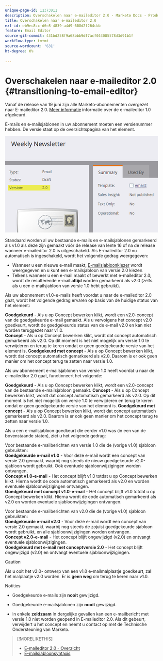 ```yaml
---
unique-page-id: 11373011
description: Overschakelen naar e-maileditor 2.0 - Marketo Docs - Productdocumentatie
title: Overschakelen naar e-maileditor 2.0
exl-id: eb9ec8cc-d6e8-4839-a4d9-608d2f264cbb
feature: Email Editor
source-git-commit: 431bd258f9a68bbb9df7acf043085578d3d91b1f
workflow-type: tm+mt
source-wordcount: '631'
ht-degree: 0%

---
```


# Overschakelen naar e-maileditor 2.0 {#transitioning-to-email-editor}

Vanaf de release van 19 juni zijn alle Marketo-abonnementen overgezet naar E-maileditor 2.0. [Meer informatie](https://nation.marketo.com/docs/DOC-7038) informatie over de e-maileditor 1.0 afgekeurd.

E-mails en e-mailsjablonen in uw abonnement moeten een versienummer hebben. De versie staat op de overzichtspagina van het element.

![](assets/five-5.png)

Standaard worden al uw bestaande e-mails en e-mailsjablonen gemarkeerd als v1.0 als deze zijn gemaakt vóór de release van lente 16 of na de release wanneer e-maileditor 2.0 is uitgeschakeld. Als E-maileditor 2.0 nu automatisch is ingeschakeld, wordt het volgende gedrag weergegeven:

* Wanneer u een nieuwe e-mail maakt, [E-mailsjabloonkiezer](email-template-picker-overview.md) wordt weergegeven en u kunt een e-mailsjabloon van versie 2.0 kiezen.
* Telkens wanneer u een e-mail maakt of bewerkt met e-maileditor 2.0, wordt de resulterende e-mail **altijd** worden gemarkeerd als v2.0 (zelfs als u een e-mailsjabloon van versie 1.0 hebt gebruikt).

Als uw abonnement v1.0-e-mails heeft voordat u naar de e-maileditor 2.0 gaat, wordt het volgende gedrag ervaren op basis van de huidige status van het element:

**Goedgekeurd** - Als u op Concept bewerken klikt, wordt een v2.0-concept van de goedgekeurde e-mail gemaakt. Als u vervolgens het concept v2.0 goedkeurt, wordt de goedgekeurde status van de e-mail v2.0 en kan niet worden teruggezet naar v1.0.\
**Concept** - Als u op Concept bewerken klikt, wordt dat concept automatisch gemarkeerd als v2.0. Op dit moment is het niet mogelijk om versie 1.0 te verwijderen en terug te keren omdat er geen goedgekeurde versie van het element is.
**Goedgekeurd met concept** - Als u op Concept bewerken klikt, wordt dat concept automatisch gemarkeerd als v2.0. Daarom is er ook geen manier om het concept terug te zetten naar versie 1.0.

Als uw abonnement e-mailsjablonen van versie 1.0 heeft voordat u naar de e-maileditor 2.0 gaat, functioneert het volgende:

**Goedgekeurd** - Als u op Concept bewerken klikt, wordt een v2.0-concept van de bestaande e-mailsjabloon gemaakt.
**Concept** - Als u op Concept bewerken klikt, wordt dat concept automatisch gemarkeerd als v2.0. Op dit moment is het niet mogelijk om versie 1.0 te verwijderen en terug te keren omdat er geen goedgekeurde versie van het element is.
**Goedgekeurd met concept** - Als u op Concept bewerken klikt, wordt dat concept automatisch gemarkeerd als v2.0. Daarom is er ook geen manier om het concept terug te zetten naar versie 1.0.

Als u een e-mailsjabloon goedkeurt die eerder v1.0 was (in een van de bovenstaande staten), ziet u het volgende gedrag:

Voor bestaande e-mailberichten van versie 1.0 die de (vorige v1.0) sjabloon gebruikten:\
**Goedgekeurde e-mail v1.0** - Voor deze e-mail wordt een concept van versie 2.0 gemaakt, waarbij nog steeds de nieuw goedgekeurde v2.0-sjabloon wordt gebruikt. Ook eventuele sjabloonwijzigingen worden ontvangen.\
**Concept v1.0-e-mail** - Het concept blijft v1.0 totdat u op Concept bewerken klikt. Hierna wordt de code automatisch gemarkeerd als v2.0 en worden eventuele sjabloonwijzigingen ontvangen.\
**Goedgekeurd met concept v1.0-e-mail** - Het concept blijft v1.0 totdat u op Concept bewerken klikt. Hierna wordt de code automatisch gemarkeerd als v2.0 en worden eventuele sjabloonwijzigingen ontvangen.

Voor bestaande e-mailberichten van v2.0 die de (vorige v1.0) sjabloon gebruikten:\
**Goedgekeurde e-mail v2.0** - Voor deze e-mail wordt een concept van versie 2.0 gemaakt, waarbij nog steeds de zojuist goedgekeurde sjabloon wordt gebruikt, en alle sjabloonwijzigingen worden ontvangen.\
**Concept v2.0-e-mail** - Het concept blijft ongewijzigd (v2.0) en ontvangt eventuele sjabloonwijzigingen.\
**Goedgekeurd met e-mail met conceptversie 2.0** - Het concept blijft ongewijzigd (v2.0) en ontvangt eventuele sjabloonwijzigingen.

>[!CAUTION]
>
>Als u ooit het v2.0- ontwerp van een v1.0 e-mailmalplaatje goedkeurt, zal het malplaatje v2.0 worden. Er is **geen weg** om terug te keren naar v1.0.

Notities

* Goedgekeurde e-mails zijn **nooit** gewijzigd.

* Goedgekeurde e-mailsjablonen zijn **nooit** gewijzigd.

* In enkele **zeldzaam** In dergelijke gevallen kan een e-mailbericht met versie 1.0 niet worden geopend in E-maileditor 2.0. Als dit gebeurt, verwijdert u het concept en neemt u contact op met de Technische Ondersteuning van Marketo.

>[!MORELIKETHIS]
>
>* [E-maileditor 2.0 - Overzicht](/help/marketo/product-docs/email-marketing/general/email-editor-2/email-editor-v2-0-overview.md)
>* [E-mailsjabloonsyntaxis](/help/marketo/product-docs/email-marketing/general/email-editor-2/email-template-syntax.md)
